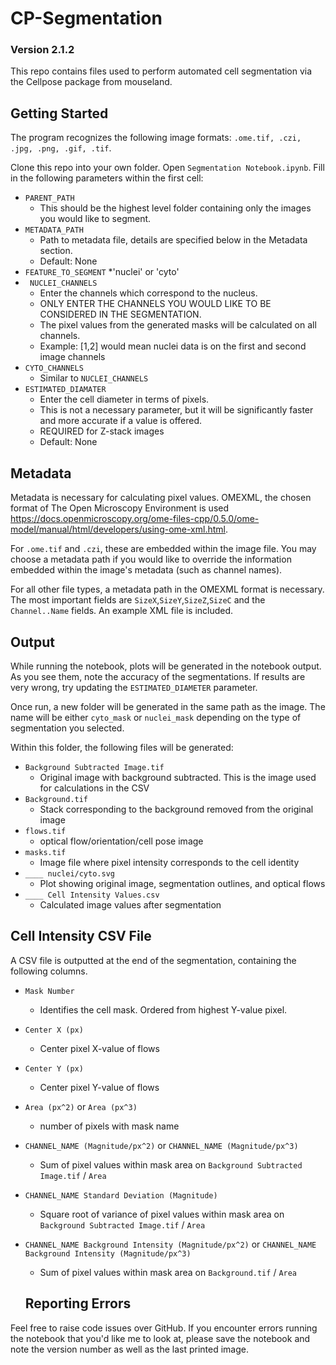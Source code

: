 # CP-Segmentation
### Version 2.1.2
This repo contains files used to perform automated cell segmentation via the Cellpose package from mouseland.

## Getting Started
The program recognizes the following image formats: `.ome.tif, .czi, .jpg, .png, .gif, .tif`.

Clone this repo into your own folder.
Open `Segmentation Notebook.ipynb`. 
Fill in the following parameters within the first cell:
* `PARENT_PATH`
  * This should be the highest level folder containing only the images you would like to segment.
* `METADATA_PATH`
  * Path to metadata file, details are specified below in the Metadata section.
  * Default: None
* `FEATURE_TO_SEGMENT`
  *'nuclei' or 'cyto'
* ` NUCLEI_CHANNELS`
  * Enter the channels which correspond to the nucleus.
  * ONLY ENTER THE CHANNELS YOU WOULD LIKE TO BE CONSIDERED IN THE SEGMENTATION.
  * The pixel values from the generated masks will be calculated on all channels.
  * Example: [1,2] would mean nuclei data is on the first and second image channels
* `CYTO_CHANNELS`
  * Similar to `NUCLEI_CHANNELS`
* `ESTIMATED_DIAMATER`
  * Enter the cell diameter in terms of pixels.
  * This is not a necessary parameter, but it will be significantly faster and more accurate if a value is offered.
  * REQUIRED for Z-stack images
  * Default: None

## Metadata
Metadata is necessary for calculating pixel values.
OMEXML, the chosen format of The Open Microscopy Environment is used https://docs.openmicroscopy.org/ome-files-cpp/0.5.0/ome-model/manual/html/developers/using-ome-xml.html.

For `.ome.tif` and `.czi`, these are embedded within the image file. You may choose a metadata path if you would like to override the information embedded within the image's metadata (such as channel names).

For all other file types, a metadata path in the OMEXML format is necessary. The most important fields are `SizeX`,`SizeY`,`SizeZ`,`SizeC` and the `Channel..Name` fields. An example XML file is included.

## Output
While running the notebook, plots will be generated in the notebook output. As you see them, note the accuracy of the segmentations. If results are very wrong, try updating the `ESTIMATED_DIAMETER` parameter.

Once run, a new folder will be generated in the same path as the image. The name will be either `cyto_mask` or `nuclei_mask` depending on the type of segmentation you selected.

Within this folder, the following files will be generated:
* `Background Subtracted Image.tif`
  * Original image with background subtracted. This is the image used for calculations in the CSV
* `Background.tif`
  * Stack corresponding to the background removed from the original image
* `flows.tif`
  * optical flow/orientation/cell pose image
* `masks.tif`
  * Image file where pixel intensity corresponds to the cell identity
* `____ nuclei/cyto.svg`
  * Plot showing original image, segmentation outlines, and optical flows
* `____ Cell Intensity Values.csv`
  * Calculated image values after segmentation

## Cell Intensity CSV File
A CSV file is outputted at the end of the segmentation, containing the following columns.
* `Mask Number`
  * Identifies the cell mask. Ordered from highest Y-value pixel.
* `Center X (px)`
  * Center pixel X-value of flows
* `Center Y (px)`
  * Center pixel Y-value of flows
* `Area (px^2)` or `Area (px^3)`
  * number of pixels with mask name
* `CHANNEL_NAME (Magnitude/px^2)` or `CHANNEL_NAME (Magnitude/px^3)`
  * Sum of pixel values within mask area on `Background Subtracted Image.tif` / `Area`
* `CHANNEL_NAME Standard Deviation (Magnitude)`
  * Square root of variance of pixel values within mask area on `Background Subtracted Image.tif` / `Area`
* `CHANNEL_NAME Background Intensity (Magnitude/px^2)` or `CHANNEL_NAME Background Intensity (Magnitude/px^3)`
  * Sum of pixel values within mask area on `Background.tif` / `Area`

  ## Reporting Errors
Feel free to raise code issues over GitHub. If you encounter errors running the notebook that you'd like me to look at, please save the notebook and note the version number as well as the last printed image.
